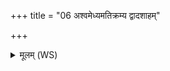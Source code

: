 +++
title = "06 अश्वमेध्यमतिक्रम्य द्वादशाहम्"

+++
<details><summary>मूलम् (WS)</summary>

अश्वमेध्यमतिक्रम्य द्वादशाहं शतौदने । ।  
त्रिरात्रं साह्वमाप्त्वा वाजपेयेन कल्पते ॥ ७ ॥
</details>